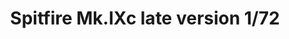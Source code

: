---
title: "Spitfire Mk.IXc late version  1/72"
price: 1650.00 
desc: "PROFIPACK, Spitfire Mk.IXc late version  1/72, razmera: 1/72"
img_path: "/assets/img/70121.jpg"
brand: AMMO
available: true
special_offer: false
new: false
soon: false
cat: "Plasticne-Makete"
subcat: "PM-EDUARD"
subsubcat: ""
sifra: "70121"
---